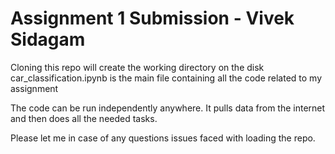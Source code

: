 # Assignment 1 Submission - Vivek Sidagam

Cloning this repo will create the working directory on the disk
car_classification.ipynb is the main file containing all the code related to my assignment

The code can be run independently anywhere. It pulls data from the internet and then does all the needed tasks.

Please let me in case of any questions issues faced with loading the repo.
